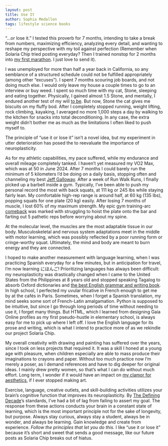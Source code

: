 ```yaml
---
layout: post
title: Use It
author: Sophia Medallon
tags: lifestyle science books
---
```


“…or lose it.” I tested this proverb for 7 months, intending to take a break from numbers, maximizing efficiency, analyzing every detail, and wanting to reshape my perspective with my toil against perfection (Remember when Solaria Chip tried posting everyday? Then I trained nonstop for 2 months into [my first marathon](https://results.svetiming.com/big-sur/events/2024/big-sur-international-marathon/2349/entrant?share=1). I just love to send it). 

I was unemployed for more than half a year back in California, so any semblance of a structured schedule could not be fulfilled appropriately (among other “excuses”). I spent 7 months scouring job boards, and not doing much else. I would only leave my house a couple times to go to an interview or buy weed. I spent so much time with my cat, Stone, sleeping and eating together. Physically, I gained almost 1.5 Stone, and mentally, I endured another test of my will [to be](https://poets.org/poem/hamlet-act-iii-scene-i-be-or-not-be). But now, Stone the cat gives me biscuits on my fluffy bod.
After I completely stopped running, weight lifting, rock climbing, kayaking, I averaged no more 1,000 steps a day by walking to the kitchen for snacks into total deconditioning. In any case, the extra weight didn’t bother me as much as the limitations I often liked to push myself to. 

The principle of “use it or lose it” isn’t a novel idea, but my experiment in utter deterioration has posed the to reevaluate the importance of neuroplasticity. 

As for my athletic capabilities, my pace suffered, while my endurance and overall mileage completely tanked. I haven’t yet measured my VO2 Max, which was at 50 in June 2024. After 7 months I could barely run the minimum of 5 kilometers I’d be doing on a daily basis, stopping often and channeling my best [Jeff Galloway](https://www.jeffgalloway.com/training/run-walk/). After a week of Run Walk Runs, I finally picked up a barbell inside a gym. Typically, I’ve been able to push my personal record the most with back squats, at 111 kg or 245 lbs while staying fairly lean. My comfortable high-rep range is around half, at 60 kg (135 lbs), popping squats for one plate (20 kg) easily. After losing 7 months of muscle, I lost 60% of my maximum strength. My epic gym training-arc [comeback](https://www.health.harvard.edu/exercise-and-fitness/staying-in-shape-a-case-of-use-it-or-lose-it) was marked with struggling to hoist the plate onto the bar and farting out 5 pathetic reps before worrying about my spine. 

At the molecular level, the muscles are the most adaptable tissue in our body. Musculoskeletal and nervous system adaptations meet in the middle with motor learning, which was possibly reflected by a poor running form or cringe-worthy squat. Ultimately, the mind and body are meant to burn energy and they are connected.

I hoped to make another measurement with language learning, when I was practicing Spanish everyday for a few minutes, but in anticipation for travel, I’m now learning にほんご! Prioritizing languages has always been difficult: my neuroplasticity was drastically changed when I came to the United States from the Philippines at 8 years old and stopped speaking Tagalog to absorb Oxford dictionaries and [the best English grammar and writing book](https://www.gutenberg.org/files/37134/37134-h/37134-h.htm). In high school, I perfected my uvular fricative in French enough to get me by at the cafés in Paris. Sometimes, when I forget a Spanish translation, my mind seeks some sort of French-Latin amalgamation. Python is supposed to be intuitive, but since I go through long periods of time without needing to use it, I forget many things. But HTML, which I learned from designing Gaia Online profiles as my first pseudo-hustle in elementary school, is always easy for me to pick up where I left off.
I love the English language for its prose and writing, which is what I intend to practice more of as we rekindle our project Solaria Chip. 

My overall creativity with drawing and painting has suffered over the years, since I took on less projects that required it. It was a skill I honed at a young age with pleasure, when children especially are able to mass produce their imaginations to crayons and paper. Without too much practice now I’m merely a poser, as I demand references and have to dig deeper for original ideas. I mainly drew pretty women, so that’s what I can do without much effort. Long term, I wonder if it would have an impact on [my clamor for aesthetics](https://solariachip.com/In-Praise-of-Bad-Art/), if I ever stopped making art. 

Exercise, language, creative outlets, and skill-building activities utilizes your brain’s cognitive function that improves its neuroplasticity. By [The Defining Decade](https://megjay.com/the-defining-decade/)’s standards, I’ve had a bit of lag from failing to assert my goal. The response from these actions conducts your brain in a constant state of learning, which is the most important principle not for the sake of longevity, but purpose. Always stay curious, always stay a student, always be in wonder, and always be learning. Gain knowledge and create from experience. *Follow the principles that let you do this.* I like “use it or lose it” because it’s short and sweet that sends a good message, like our future posts as Solaria Chip breaks out of hiatus.
